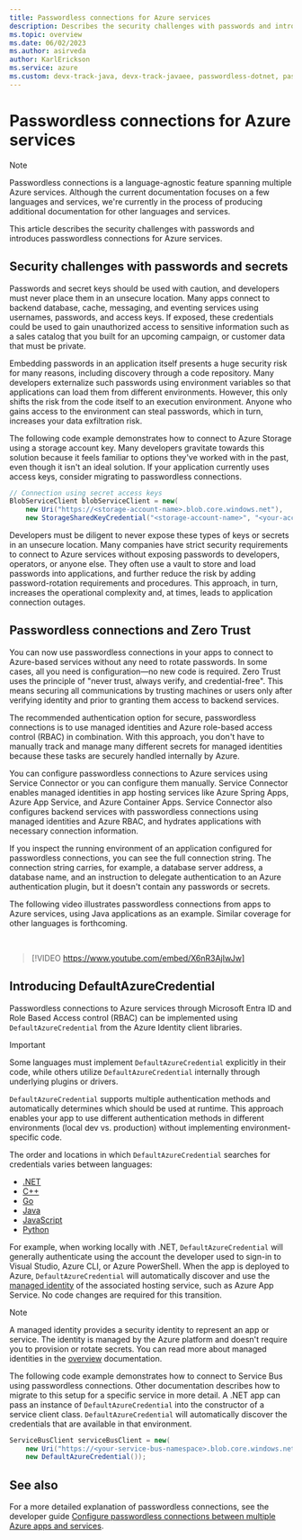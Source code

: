 ```yaml
---
title: Passwordless connections for Azure services
description: Describes the security challenges with passwords and introduces passwordless connections for Azure services.
ms.topic: overview
ms.date: 06/02/2023
ms.author: asirveda
author: KarlErickson
ms.service: azure
ms.custom: devx-track-java, devx-track-javaee, passwordless-dotnet, passwordless-go, passwordless-java, passwordless-js, passwordless-python
---
```


# Passwordless connections for Azure services

> [!NOTE]
> Passwordless connections is a language-agnostic feature spanning multiple Azure services. Although the current documentation focuses on a few languages and services, we're currently in the process of producing additional documentation for other languages and services.

This article describes the security challenges with passwords and introduces passwordless connections for Azure services.

## Security challenges with passwords and secrets

Passwords and secret keys should be used with caution, and developers must never place them in an unsecure location. Many apps connect to backend database, cache, messaging, and eventing services using usernames, passwords, and access keys. If exposed, these credentials could be used to gain unauthorized access to sensitive information such as a sales catalog that you built for an upcoming campaign, or customer data that must be private.

Embedding passwords in an application itself presents a huge security risk for many reasons, including discovery through a code repository. Many developers externalize such passwords using environment variables so that applications can load them from different environments. However, this only shifts the risk from the code itself to an execution environment. Anyone who gains access to the environment can steal passwords, which in turn, increases your data exfiltration risk.

The following code example demonstrates how to connect to Azure Storage using a storage account key. Many developers gravitate towards this solution because it feels familiar to options they've worked with in the past, even though it isn't an ideal solution. If your application currently uses access keys, consider migrating to passwordless connections.

```csharp
// Connection using secret access keys
BlobServiceClient blobServiceClient = new(
    new Uri("https://<storage-account-name>.blob.core.windows.net"),
    new StorageSharedKeyCredential("<storage-account-name>", "<your-access-key>"));
```

Developers must be diligent to never expose these types of keys or secrets in an unsecure location. Many companies have strict security requirements to connect to Azure services without exposing passwords to developers, operators, or anyone else. They often use a vault to store and load passwords into applications, and further reduce the risk by adding password-rotation requirements and procedures. This approach, in turn, increases the operational complexity and, at times, leads to application connection outages.

## Passwordless connections and Zero Trust

You can now use passwordless connections in your apps to connect to Azure-based services without any need to rotate passwords. In some cases, all you need is configuration&mdash;no new code is required. Zero Trust uses the principle of "never trust, always verify, and credential-free". This means securing all communications by trusting machines or users only after verifying identity and prior to granting them access to backend services.

The recommended authentication option for secure, passwordless connections is to use managed identities and Azure role-based access control (RBAC) in combination. With this approach, you don't have to manually track and manage many different secrets for managed identities because these tasks are securely handled internally by Azure.

You can configure passwordless connections to Azure services using Service Connector or you can configure them manually. Service Connector enables managed identities in app hosting services like Azure Spring Apps, Azure App Service, and Azure Container Apps. Service Connector also configures backend services with passwordless connections using managed identities and Azure RBAC, and hydrates applications with necessary connection information.

If you inspect the running environment of an application configured for passwordless connections, you can see the full connection string. The connection string carries, for example, a database server address, a database name, and an instruction to delegate authentication to an Azure authentication plugin, but it doesn't contain any passwords or secrets.

The following video illustrates passwordless connections from apps to Azure services, using Java applications as an example. Similar coverage for other languages is forthcoming.

<br>

> [!VIDEO https://www.youtube.com/embed/X6nR3AjIwJw]

## Introducing DefaultAzureCredential

Passwordless connections to Azure services through Microsoft Entra ID and Role Based Access control (RBAC) can be implemented using `DefaultAzureCredential` from the Azure Identity client libraries.

> [!IMPORTANT]
> Some languages must implement `DefaultAzureCredential` explicitly in their code, while others utilize `DefaultAzureCredential` internally through underlying plugins or drivers.

`DefaultAzureCredential` supports multiple authentication methods and automatically determines which should be used at runtime. This approach enables your app to use different authentication methods in different environments (local dev vs. production) without implementing environment-specific code.

The order and locations in which `DefaultAzureCredential` searches for credentials varies between languages:

- [.NET](/dotnet/api/overview/azure/Identity-readme?view=azure-dotnet&preserve-view=true#defaultazurecredential)
- [C++](https://github.com/Azure/azure-sdk-for-cpp/tree/main/sdk/identity/azure-identity#defaultazurecredential)
- [Go](https://pkg.go.dev/github.com/Azure/azure-sdk-for-go/sdk/azidentity#readme-defaultazurecredential)
- [Java](/java/api/overview/azure/identity-readme?view=azure-java-stable&preserve-view=true#defaultazurecredential)
- [JavaScript](/javascript/api/overview/azure/identity-readme?view=azure-node-latest&preserve-view=true#defaultazurecredential)
- [Python](/python/api/overview/azure/identity-readme?view=azure-python&preserve-view=true#defaultazurecredential)

For example, when working locally with .NET, `DefaultAzureCredential` will generally authenticate using the account the developer used to sign-in to Visual Studio, Azure CLI, or Azure PowerShell. When the app is deployed to Azure, `DefaultAzureCredential` will automatically discover and use the [managed identity](/azure/active-directory/managed-identities-azure-resources/overview) of the associated hosting service, such as Azure App Service. No code changes are required for this transition.

> [!NOTE]
> A managed identity provides a security identity to represent an app or service. The identity is managed by the Azure platform and doesn't require you to provision or rotate secrets. You can read more about managed identities in the [overview](/azure/active-directory/managed-identities-azure-resources/overview) documentation.

The following code example demonstrates how to connect to Service Bus using passwordless connections. Other documentation describes how to migrate to this setup for a specific service in more detail. A .NET app can pass an instance of `DefaultAzureCredential` into the constructor of a service client class. `DefaultAzureCredential` will automatically discover the credentials that are available in that environment.

```csharp
ServiceBusClient serviceBusClient = new(
    new Uri("https://<your-service-bus-namespace>.blob.core.windows.net"),
    new DefaultAzureCredential());
```

## See also

For a more detailed explanation of passwordless connections, see the developer guide [Configure passwordless connections between multiple Azure apps and services](/azure/storage/common/multiple-identity-scenarios?toc=/azure/developer/intro/toc.json&bc=/azure/developer/intro/breadcrumb/toc.json).
